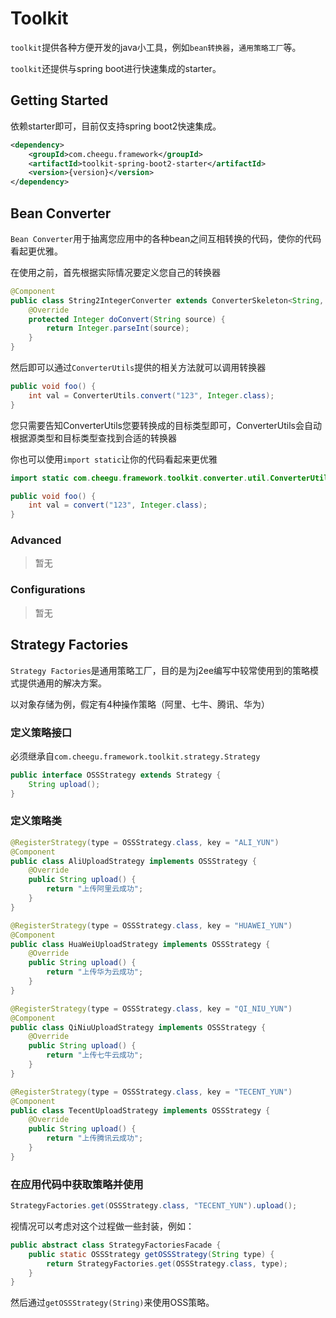 # Toolkit

`toolkit`提供各种方便开发的java小工具，例如`bean转换器`，`通用策略工厂`等。

`toolkit`还提供与spring boot进行快速集成的starter。

## Getting Started

依赖starter即可，目前仅支持spring boot2快速集成。

```xml
<dependency>
    <groupId>com.cheegu.framework</groupId>
    <artifactId>toolkit-spring-boot2-starter</artifactId>
    <version>{version}</version>
</dependency>
```

## Bean Converter

`Bean Converter`用于抽离您应用中的各种bean之间互相转换的代码，使你的代码看起更优雅。

在使用之前，首先根据实际情况要定义您自己的转换器

```java
@Component
public class String2IntegerConverter extends ConverterSkeleton<String, Integer> {
    @Override
    protected Integer doConvert(String source) {
        return Integer.parseInt(source);
    }
}
```

然后即可以通过`ConverterUtils`提供的相关方法就可以调用转换器

```java
public void foo() {
    int val = ConverterUtils.convert("123", Integer.class);
}
```
您只需要告知ConverterUtils您要转换成的目标类型即可，ConverterUtils会自动根据源类型和目标类型查找到合适的转换器

你也可以使用`import static`让你的代码看起来更优雅

```java
import static com.cheegu.framework.toolkit.converter.util.ConverterUtils.convert;

public void foo() {
    int val = convert("123", Integer.class);
}
```

### Advanced

> 暂无

### Configurations

> 暂无

## Strategy Factories

`Strategy Factories`是通用策略工厂，目的是为j2ee编写中较常使用到的策略模式提供通用的解决方案。

以对象存储为例，假定有4种操作策略（阿里、七牛、腾讯、华为）

### 定义策略接口
必须继承自`com.cheegu.framework.toolkit.strategy.Strategy`
```java
public interface OSSStrategy extends Strategy {
    String upload();
}
```

### 定义策略类
```java
@RegisterStrategy(type = OSSStrategy.class, key = "ALI_YUN")
@Component
public class AliUploadStrategy implements OSSStrategy {
    @Override
    public String upload() {
        return "上传阿里云成功";
    }
}
```

```java
@RegisterStrategy(type = OSSStrategy.class, key = "HUAWEI_YUN")
@Component
public class HuaWeiUploadStrategy implements OSSStrategy {
    @Override
    public String upload() {
        return "上传华为云成功";
    }
}
```

```java
@RegisterStrategy(type = OSSStrategy.class, key = "QI_NIU_YUN")
@Component
public class QiNiuUploadStrategy implements OSSStrategy {
    @Override
    public String upload() {
        return "上传七牛云成功";
    }
}
```

```java
@RegisterStrategy(type = OSSStrategy.class, key = "TECENT_YUN")
@Component
public class TecentUploadStrategy implements OSSStrategy {
    @Override
    public String upload() {
        return "上传腾讯云成功";
    }
}
```

### 在应用代码中获取策略并使用

```java
StrategyFactories.get(OSSStrategy.class, "TECENT_YUN").upload();
```

视情况可以考虑对这个过程做一些封装，例如：
```java
public abstract class StrategyFactoriesFacade {
    public static OSSStrategy getOSSStrategy(String type) {
        return StrategyFactories.get(OSSStrategy.class, type);
    }
}
```

然后通过`getOSSStrategy(String)`来使用OSS策略。



